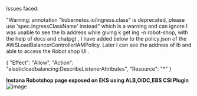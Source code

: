 Issues faced:

"Warning: annotation "kubernetes.io/ingress.class" is deprecated, please use 'spec.ingressClassName' instead" which is a warning and can ignore
I was unable to see the lb address while giving k get ing -n robot-shop,
with the help of docs and chatpgt , I have added below to the policy.json of the
AWSLoadBalancerControllerIAMPolicy. Later I can see the address of lb and able to access the Robot shop UI .


{
  "Effect": "Allow",
  "Action": "elasticloadbalancing:DescribeListenerAttributes",
  "Resource": "*"
}

**Instana Robotshop page exposed on EKS using ALB,OIDC,EBS CSI Plugin**
![image](https://github.com/user-attachments/assets/87a928b5-9269-4943-a65d-b8b386b1449d)


